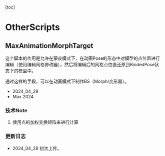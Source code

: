 [toc]

# OtherScripts

## MaxAnimationMorphTarget

这个脚本的作用是允许在蒙皮模式下，在动画Pose的形态中对模型的点位置进行编辑（使用编辑网格修改器），然后将编辑后的网格点位置还原到BindedPose状态下的模型中。

通过这样的手段，可以在动画模式下制作BS（Morph/变形器）。

- 2024_04_28
- Max 2024

### 技术Note

1. 使用点的加权变换矩阵来进行计算


### 更新日志

- 2024_04_28
初次上传。

